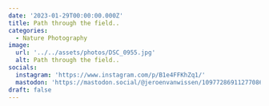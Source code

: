 ```yaml
---
date: '2023-01-29T00:00:00.000Z'
title: Path through the field..
categories:
  - Nature Photography
image:
  url: '../../assets/photos/DSC_0955.jpg'
  alt: Path through the field..
socials:
  instagram: 'https://www.instagram.com/p/B1e4FFKhZq1/'
  mastodon: 'https://mastodon.social/@jeroenvanwissen/109772869112770865'
draft: false
---
```


